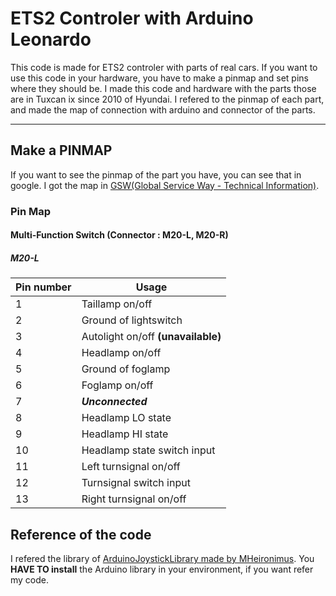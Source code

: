 # ETS2 Controler with Arduino Leonardo

This code is made for ETS2 controler with parts of real cars.
If you want to use this code in your hardware, you have to make a pinmap and set pins where they should be.
I made this code and hardware with the parts those are in Tuxcan ix since 2010 of Hyundai.
I refered to the pinmap of each part, and made the map of connection with arduino and connector of the parts.

***

## Make a PINMAP

If you want to see the pinmap of the part you have, you can see that in google.
I got the map in [GSW(Global Service Way - Technical Information)](https://gsw.hyundai.com).

### Pin Map

#### Multi-Function Switch (Connector : M20-L, M20-R)

##### M20-L
Pin number | Usage
---------- | -----
1 | Taillamp on/off
2 | Ground of lightswitch
3 | Autolight on/off **(unavailable)**
4 | Headlamp on/off
5 | Ground of foglamp
6 | Foglamp on/off
7 | **_Unconnected_**
8 | Headlamp LO state
9 | Headlamp HI state
10 | Headlamp state switch input
11 | Left turnsignal on/off
12 | Turnsignal switch input
13 | Right turnsignal on/off

## Reference of the code

I refered the library of [ArduinoJoystickLibrary made by MHeironimus](https://github.com/MHeironimus/ArduinoJoystickLibrary).
You __HAVE TO install__ the Arduino library in your environment, if you want refer my code.

